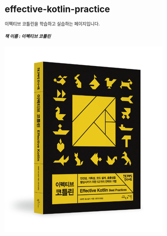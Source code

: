 # effective-kotlin-practice

이펙티브 코틀린을 학습하고 실습하는 페이지입니다.

##### 책 이름 : 이펙티브 코틀린

![Effective_Kotlin](./effective-kotlin.webp)
